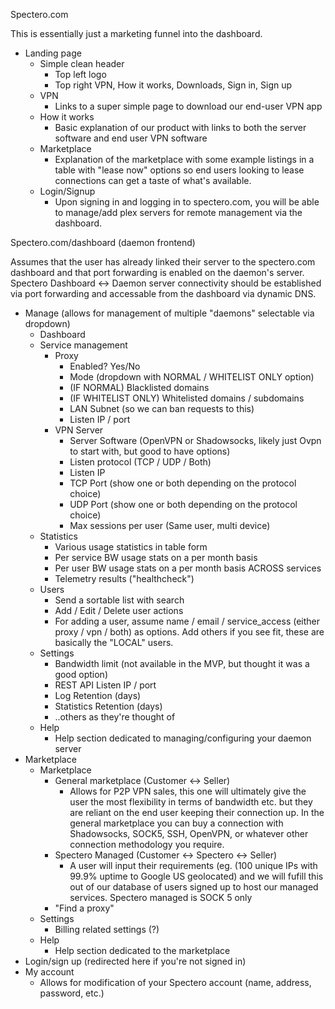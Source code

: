 Spectero.com

This is essentially just a marketing funnel into the dashboard.

- Landing page
  - Simple clean header
    - Top left logo
    - Top right VPN, How it works, Downloads, Sign in, Sign up
  - VPN
    - Links to a super simple page to download our end-user VPN app
  - How it works
    - Basic explanation of our product with links to both the server software and end user VPN software
  - Marketplace
    - Explanation of the marketplace with some example listings in a table with "lease now" options so end users looking to lease connections can get a taste of what's available.
  - Login/Signup
    - Upon signing in and logging in to spectero.com, you will be able to manage/add plex servers for remote management via the dashboard.
    
Spectero.com/dashboard (daemon frontend)

Assumes that the user has already linked their server to the spectero.com dashboard and that port forwarding is enabled on the daemon's server. Spectero Dashboard <-> Daemon server connectivity should be established via port forwarding and accessable from the dashboard via dynamic DNS.

- Manage (allows for management of multiple "daemons" selectable via dropdown)
  - Dashboard
  - Service management
    - Proxy
      - Enabled? Yes/No
      - Mode (dropdown with NORMAL / WHITELIST ONLY option)
      - (IF NORMAL) Blacklisted domains
      - (IF WHITELIST ONLY) Whitelisted domains / subdomains
      - LAN Subnet (so we can ban requests to this)
      - Listen IP / port
    - VPN Server
      - Server Software (OpenVPN or Shadowsocks, likely just Ovpn to start with, but good to have options)
      - Listen protocol (TCP / UDP / Both)
      - Listen IP
      - TCP Port (show one or both depending on the protocol choice)
      - UDP Port (show one or both depending on the protocol choice)
      - Max sessions per user (Same user, multi device)
  - Statistics
    - Various usage statistics in table form
    - Per service BW usage stats on a per month basis
    - Per user BW usage stats on a per month basis ACROSS services
    - Telemetry results ("healthcheck")
  - Users
    - Send a sortable list with search
    - Add / Edit / Delete user actions
    - For adding a user, assume name / email / service_access (either proxy / vpn / both) as options. Add others if you see fit, these are basically the "LOCAL" users.
  - Settings
    - Bandwidth limit (not available in the MVP, but thought it was a good option)
    - REST API Listen IP / port
    - Log Retention (days)
    - Statistics Retention (days)
    - ..others as they're thought of
  - Help
    - Help section dedicated to managing/configuring your daemon server
- Marketplace
  - Marketplace
  	- General marketplace (Customer <-> Seller)
  		- Allows for P2P VPN sales, this one will ultimately give the user the most flexibility in terms of bandwidth etc. but they are reliant on the end user keeping their connection up. In the general marketplace you can buy a connection with Shadowsocks, SOCK5, SSH, OpenVPN, or whatever other connection methodology you require.
  	- Spectero Managed (Customer <-> Spectero <-> Seller)
  		- A user will input their requirements (eg. (100 unique IPs with 99.9% uptime to Google US geolocated) and we will fufill this out of our database of users signed up to host our managed services. Spectero managed is SOCK 5 only
    - "Find a proxy"
  - Settings
    - Billing related settings (?)
  - Help
    - Help section dedicated to the marketplace
- Login/sign up (redirected here if you're not signed in)
- My account
  - Allows for modification of your Spectero account (name, address, password, etc.)

